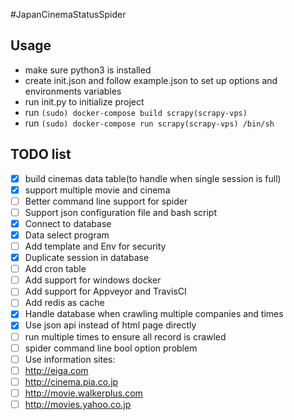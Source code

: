 #JapanCinemaStatusSpider

## Usage
- make sure python3 is installed
- create init.json and follow example.json to set up options and environments variables
- run init.py to initialize project
- run `(sudo) docker-compose build scrapy(scrapy-vps)`
- run `(sudo) docker-compose run scrapy(scrapy-vps) /bin/sh`

## TODO list
- [x] build cinemas data table(to handle when single session is full)
- [x] support multiple movie and cinema
- [ ] Better command line support for spider
- [ ] Support json configuration file and bash script
- [x] Connect to database 
- [x] Data select program
- [ ] Add template and Env for security
- [x] Duplicate session in database
- [ ] Add cron table
- [ ] Add support for windows docker
- [ ] Add support for Appveyor and TravisCI
- [ ] Add redis as cache
- [x] Handle database when crawling multiple companies and times
- [x] Use json api instead of html page directly
- [ ] run multiple times to ensure all record is crawled
- [ ] spider command line bool option problem
- [ ] Use information sites:
 - [ ] http://eiga.com
 - [ ] http://cinema.pia.co.jp
 - [ ] http://movie.walkerplus.com
 - [ ] http://movies.yahoo.co.jp